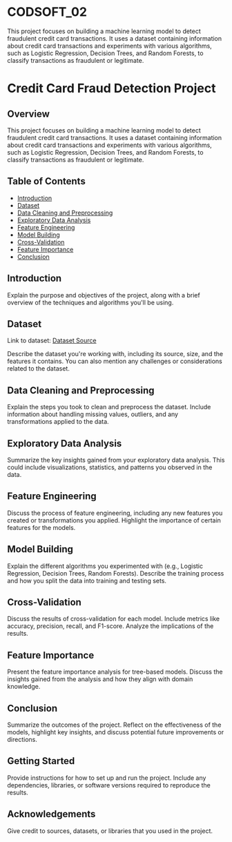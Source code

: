 # CODSOFT_02
This project focuses on building a machine learning model to detect fraudulent credit card transactions. It uses a dataset containing information about credit card transactions and experiments with various algorithms, such as Logistic Regression, Decision Trees, and Random Forests, to classify transactions as fraudulent or legitimate.

# Credit Card Fraud Detection Project

## Overview

This project focuses on building a machine learning model to detect fraudulent credit card transactions. It uses a dataset containing information about credit card transactions and experiments with various algorithms, such as Logistic Regression, Decision Trees, and Random Forests, to classify transactions as fraudulent or legitimate.

## Table of Contents

- [Introduction](#introduction)
- [Dataset](#dataset)
- [Data Cleaning and Preprocessing](#data-cleaning-and-preprocessing)
- [Exploratory Data Analysis](#exploratory-data-analysis)
- [Feature Engineering](#feature-engineering)
- [Model Building](#model-building)
- [Cross-Validation](#cross-validation)
- [Feature Importance](#feature-importance)
- [Conclusion](#conclusion)

## Introduction

Explain the purpose and objectives of the project, along with a brief overview of the techniques and algorithms you'll be using.

## Dataset
Link to dataset: [Dataset Source](https://www.kaggle.com/datasets/kartik2112/fraud-detection)

Describe the dataset you're working with, including its source, size, and the features it contains. You can also mention any challenges or considerations related to the dataset.

## Data Cleaning and Preprocessing

Explain the steps you took to clean and preprocess the dataset. Include information about handling missing values, outliers, and any transformations applied to the data.

## Exploratory Data Analysis

Summarize the key insights gained from your exploratory data analysis. This could include visualizations, statistics, and patterns you observed in the data.

## Feature Engineering

Discuss the process of feature engineering, including any new features you created or transformations you applied. Highlight the importance of certain features for the models.

## Model Building

Explain the different algorithms you experimented with (e.g., Logistic Regression, Decision Trees, Random Forests). Describe the training process and how you split the data into training and testing sets.

## Cross-Validation

Discuss the results of cross-validation for each model. Include metrics like accuracy, precision, recall, and F1-score. Analyze the implications of the results.

## Feature Importance

Present the feature importance analysis for tree-based models. Discuss the insights gained from the analysis and how they align with domain knowledge.

## Conclusion

Summarize the outcomes of the project. Reflect on the effectiveness of the models, highlight key insights, and discuss potential future improvements or directions.

## Getting Started

Provide instructions for how to set up and run the project. Include any dependencies, libraries, or software versions required to reproduce the results.


## Acknowledgements

Give credit to sources, datasets, or libraries that you used in the project.


